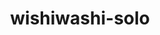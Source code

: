 ---
id: 746
title: wishiwashi-solo
types: [water]
image: https://raw.githubusercontent.com/PokeAPI/sprites/master/sprites/pokemon/746.png
---